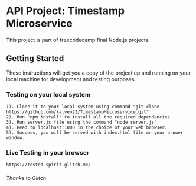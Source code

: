 # API Project: Timestamp Microservice

This project is part of freecodecamp final Node.js projects.

## Getting Started

These instructions will get you a copy of the project up and running on your local machine for development and testing purposes.

### Testing on your local system

```
1). Clone it to your local system using command "git clone https://github.com/kalven22/TimestampMicroservice.git"
2). Run "npm install" to install all the required dependencies
3). Run server.js file using the command "node server.js"
4). Head to localhost:1000 in the choice of your web browser.
5). Success, you will be served with index.html file on your brower window. 
```
### Live Testing in your browser 

```
https://tested-spirit.glitch.me/
```
###### Thanks to Glitch
